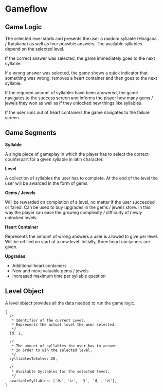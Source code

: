 # Gameflow

## Game Logic

The selected level starts and presents the user a random syllable (Hiragana / Katakana) as well as four possible answers.
The available syllables depend on the selected level.

If the correct answer was selected, the game immediately goes to the next syllable.

If a wrong answer was selected, the game shows a quick indicator that something was wrong, removes a heart container and then goes to the next syllable.

If the required amount of syllables have been answered, the game navigates to the success screen and informs the player how many gems / jewels they won as well as if they unlocked new things like syllables.

If the user runs out of heart containers the game navigates to the failure screen.

## Game Segments

**Syllable**

A single piece of gameplay in which the player has to select the correct counterpart for a given syllable in latin character.

**Level**

A collection of syllables the user has to complete. At the end of the level the user will be awarded in the form of gems.

**Gems / Jewels**

Will be rewarded on completion of a level, no matter if the user succeeded or failed.
Can be used to buy upgrades in the gems / jewels store. In this way the player can ease the growing complexity / difficulty of newly unlocked levels.

**Heart Container**

Represents the amount of wrong answers a user is allowed to give per level. Will be refilled on start of a new level. Initially, three heart containers are given.

**Upgrades**

- Additional heart containers
- New and more valuable gems / jewels
- Increased maximum time per syllable question

## Level Object

A level object provides all the data needed to run the game logic.

```
{
  /*
   * Identifier of the current Level.
   * Represents the actual level the user selected.
   */
  id: 1,

  /*
   * The amount of syllables the user has to answer
   * in order to win the selected level.
   */
  sylllablesToSolve: 20,

  /*
   * Available Syllables for the selected level.
   */
  availableSyllables: ['あ', 'い', 'う', 'え', 'お'],
}
```

